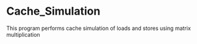 # Cache_Simulation

This program performs cache simulation of loads and stores using matrix multiplication
